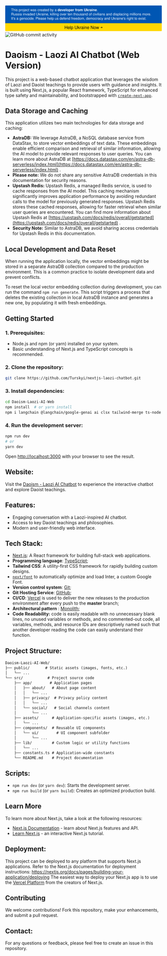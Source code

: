 [![Stand With Ukraine](https://raw.githubusercontent.com/vshymanskyy/StandWithUkraine/main/banner-direct-single.svg)](https://stand-with-ukraine.pp.ua)
<img alt="GitHub commit activity" src="https://img.shields.io/github/commit-activity/m/Turskyi/nextjs-laozi-chatbot">

# Daoism - Laozi AI Chatbot (Web Version)

This project is a web-based chatbot application that leverages the wisdom of
Laozi and Daoist teachings to provide users with guidance and insights. It is
built using Next.js, a popular React framework, TypeScript for enhanced type
safety and maintainability, and bootstrapped with
[`create-next-app`](https://github.com/vercel/next.js/tree/canary/packages/create-next-app).

## Data Storage and Caching

This application utilizes two main technologies for data storage and caching:

- **AstraDB:** We leverage AstraDB, a NoSQL database service from DataStax, to
  store vector embeddings of text data. These embeddings enable efficient
  comparison and retrieval of similar information, allowing the AI model to
  provide relevant responses to user queries. You can learn more about AstraDB
  at
  [https://docs.datastax.com/en/astra-db-serverless/index.html](https://docs.datastax.com/en/astra-db-serverless/index.html)
  .
- **Please note:** We do not share any sensitive AstraDB credentials in this
  documentation for security reasons.
- **Upstash Redis:** Upstash Redis, a managed Redis service, is used to cache
  responses from the AI model. This caching mechanism significantly improves
  application performance by avoiding redundant calls to the model for
  previously generated responses. Upstash Redis stores these cached responses,
  allowing for faster retrieval when similar user queries are encountered. You
  can find more information about Upstash Redis at
  [https://upstash.com/docs/redis/overall/getstarted](https://upstash.com/docs/redis/overall/getstarted)
  .
- **Security Note:** Similar to AstraDB, we avoid sharing access credentials
  for Upstash Redis in this documentation.

## Local Development and Data Reset

When running the application locally, the vector embeddings might be stored in
a separate AstraDB collection compared to the production environment. This is
a common practice to isolate development data and prevent conflicts.

To reset the local vector embedding collection during development, you can run
the command `npm run generate`. This script triggers a process that
deletes the existing collection in local AstraDB instance and generates a
new one, by populating it with fresh embeddings.

## Getting Started

### 1. Prerequisites:

- Node.js and npm (or yarn) installed on your system.
- Basic understanding of Next.js and TypeScript concepts is recommended.

### 2. Clone the repository:

```bash
git clone https://github.com/Turskyi/nextjs-laozi-chatbot.git
```

### 3. Install dependencies:

```bash
cd Daoism-Laozi-AI-Web
npm install  # or yarn install
npm i langchain @langchain/google-genai ai clsx tailwind-merge ts-node dotenv lucide-react next-themes react-markdown @datastax/astra-db-ts @upstash/redis
```

### 4. Run the development server:

```bash
npm run dev
# or
yarn dev
```

Open [http://localhost:3000](http://localhost:3000) with your browser to see the
result.

## Website:

Visit the [Daoism - Laozi AI Chatbot](https://daoizm.online/) to experience the
interactive chatbot and explore Daoist teachings.

## Features:

- Engaging conversation with a Laozi-inspired AI chatbot.
- Access to key Daoist teachings and philosophies.
- Modern and user-friendly web interface.

## Tech Stack:

- [Next.js](https://nextjs.org/): A React framework for building full-stack web
  applications.
- **Programming language**: [TypeScript](https://www.typescriptlang.org);
- **Tailwind CSS**: A utility-first CSS framework for rapidly building custom
  designs.
- [`next/font`](https://nextjs.org/docs/basic-features/font-optimization) to
  automatically optimize and load Inter, a custom Google Font.
- **Version control system**: [Git](https://git-scm.com);
- **Git Hosting Service**: [GitHub](https://github.com);
- **CI/CD**: [Vercel](https://vercel.com/features/previews) is used to
  deliver the new releases to the production environment after every push to the
  **master** branch;
- **Architectural pattern** :
  [Monolith](https://learn.microsoft.com/en-us/dotnet/architecture/modern-web-apps-azure/common-web-application-architectures#all-in-one-applications);
- **Code Readability:** code is easily readable with no unnecessary blank lines,
  no unused variables or methods, and no commented-out code, all variables,
  methods, and resource IDs are descriptively named such that another developer
  reading the code can easily understand their function.

## Project Structure:

```text
Daoism-Laozi-AI-Web/
├── public/       # Static assets (images, fonts, etc.)
│   └── ...
└── src/           # Project source code
    ├── app/        # Application pages
    │   ├── about/   # About page content
    │   │   └── ...
    │   ├── privacy/  # Privacy policy content
    │   │   └── ...
    │   └── social/   # Social channels content
    │       └── ...
    ├── assets/      # Application-specific assets (images, etc.)
    │   └── ...
    ├── components/  # Reusable UI components
    │   └── ui/        # UI component subfolder
    │       └── ...
    ├── lib/         # Custom logic or utility functions
    │   └── ...
    ├── constants.ts # Application-wide constants
    └── README.md    # Project documentation
```

## Scripts:

- `npm run dev` (or `yarn dev`): Starts the development server.
- `npm run build` (or `yarn build`): Creates an optimized production build.

## Learn More

To learn more about Next.js, take a look at the following resources:

- [Next.js Documentation](https://nextjs.org/docs) - learn about Next.js
  features and API.
- [Learn Next.js](https://nextjs.org/learn) - an interactive Next.js tutorial.

## Deployment:

This project can be deployed to any platform that supports Next.js applications.
Refer to the Next.js documentation for deployment instructions:
https://nextjs.org/docs/pages/building-your-application/deploying
The easiest way to deploy your Next.js app is to use the
[Vercel Platform](https://vercel.com/new?utm_medium=default-template&filter=next.js&utm_source=create-next-app&utm_campaign=create-next-app-readme)
from the creators of Next.js.

## Contributing

We welcome contributions! Fork this repository, make your enhancements, and
submit a pull request.

## Contact:

For any questions or feedback, please feel free to create an issue in this
repository.
